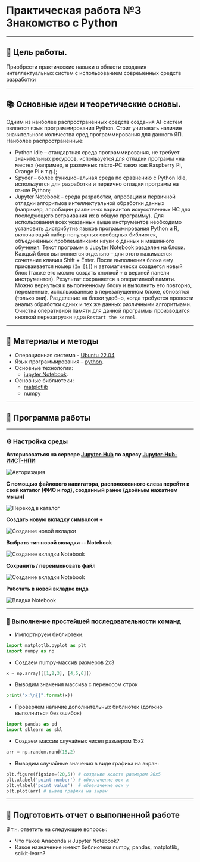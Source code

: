 
# Практическая работа №3 Знакомство с Python

---

## 🎯 Цель работы.

Приобрести практические навыки в области создания интеллектуальных систем с использованием современных средств разработки

---

## 📚 Основные идеи и теоретические основы.

Одним из наиболее распространенных средств создания AI-систем является язык программирования Python. 
Стоит учитывать наличие значительного количества сред программирования для данного ЯП. 
Наиболее распространенные:
  - Python Idle – стандартная среда программирования, не требует значительных ресурсов, используется для отладки программ «на месте» (например, в различных micro-PC таких как Raspberry Pi, Orange Pi и т.д.);
  - Spyder – более функциональная среда по сравнению с Python Idle, используется для разработки и первично отладки программ на языке Python;
  - Jupyter Notebook – среда разработки, апробации и первичной отладки алгоритмов интеллектуальной обработки данных (например, апробации различных вариантов искусственных НС для последующего встраивания их в общую программу).
Для использования всех указанных выше инструментов необходимо установить дистрибутив языков программирования Python и R, включающий набор популярных свободных библиотек, объединённых проблематиками науки о данных и машинного обучения.
Текст программ в Jupyter Notebook разделен на блоки.
Каждый блок выполняется отдельно – для этого нажимается сочетание клавиш Shift + Enter.
После выполнения блока ему присваивается номер (```In [1]```) и автоматически создается новый блок (также его можно создать кнопкой ```+``` в верхней панели инструментов).
Результат сохраняется в оперативной памяти.
Можно вернуться к выполненному блоку и выполнить его повторно, переменные, использованные в перезапущенном блоке, обновятся (только они).
Разделение на блоки удобно, когда требуется провести анализ обработки одних и тех же данных различными алгоритмами.
Очистка оперативной памяти для данной программы производится кнопкой перезагрузки ядра ```Restart the kernel```.


---

## 📁 Материалы и методы

- Операционная система - [Ubuntu 22.04](https://help.ubuntu.ru/wiki/командная_строка)
- Язык программирования – [python](https://www.python.org/).
- Основные технологии:
  -  [jupyter Notebook](https://jupyter.org/).
- Основные библиотеки:
  - [matplotlib](https://matplotlib.org/)
  - [numpy](https://numpy.org/)
 
---

## 🧪 Программа работы 

---

### ⚙️ Настройка среды  

**Авторизоваться на сервере [Jupyter-Hub](https://jupyter.org/hub) по адресу [Jupyter-Hub-ИИСТ-НПИ](http://195.133.13.56:8000/)**

![Авторизация](https://github.com/danil1online/intelligent_information_and_measurement_systems/blob/main/images/autorization.png)

**С помощью файлового навигатора, расположенного слева перейти в свой каталог (ФИО и год), созданный ранее (двойным нажатием мыши)**

![Переход в каталог](../images/work_dir.png)

**Создать новую вкладку символом +**

![Создание новой вкладки](https://github.com/danil1online/intelligent_information_and_measurement_systems/blob/main/images/new_window_create.png)

**Выбрать тип новой вкладки -- Notebook**

![Создание вкладки Notebook](../images/notebook.png)

**Сохранить / переименовать файл**

![Создание вкладки Notebook](../images/save_new_file.png)

**Работать в новой вкладке вида**

![Владка Notebook](../images/notebook_clear_window.png)


---


### 📌 Выполнение простейшей последовательности команд

  - Импортируем библиотеки:
  ```python
  import matplotlb.pyplot as plt
  import numpy as np
  ```
  - Создаем numpy-массив размеров 2х3
  ```python
  x = np.array([[1,2,3], [4,5,6]])
  ```
  - Выводим значения массива с переносом строк
  ```python
  print("x:\n{}".format(x))
  ```
  - Проверяем наличие дополнительных библиотек (должно выполниться без ошибок)
  ```python
  import pandas as pd
  import sklearn as skl
  ```
  - Создаем массив случайных чисел размером 15х2
  ```python
  arr = np.random.rand(15,2)
  ```
  - Выводим случайные значения в виде графика на экран:
  ```python
  plt.figure(figsize=(20,5)) # создание холста размером 20х5
  plt.xlabel('point number') # обозначение оси х
  plt.ylabel('point value')  # обозначение оси y
  plt.plot(arr) # вывод графика на экран
  ```
---

## 📌 Подготовить отчет о выполненной работе
В т.ч. ответить на следующие вопросы:
  - Что такое Anaconda и Jupyter Notebook?
  - Какое назначение имеют библиотеки numpy, pandas, matplotlib, scikit-learn?

